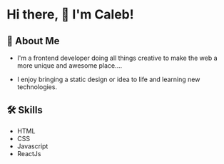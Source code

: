 
# Hi there, 👋 I'm Caleb!


## 🚀 About Me
* I'm a frontend developer doing all things creative to make the web a more unique and awesome place....

* I enjoy bringing a static design or idea to life and learning new technologies.
## 🛠 Skills
 
* HTML
* CSS
* Javascript
* ReactJs

